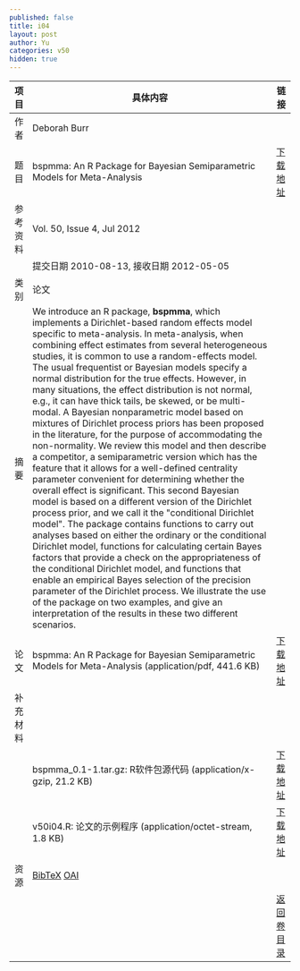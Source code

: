 ```yaml
---
published: false
title: i04
layout: post
author: Yu
categories: v50
hidden: true
---
```


| 项目 | 具体内容 | 链接 |
|---:|---|---|
| 作者 | Deborah Burr| |
| 题目 |bspmma: An R Package for Bayesian Semiparametric Models for Meta-Analysis | [下载地址](http://www.jstatsoft.org/v50/i04/paper) |
| 参考资料 |Vol. 50, Issue 4, Jul 2012 | |
| | 提交日期 2010-08-13, 接收日期 2012-05-05| | 
| 类别 | 论文| |
| 摘要 | We introduce an R package, <b>bspmma</b>, which implements a Dirichlet-based random effects model specific to meta-analysis. In meta-analysis, when combining effect estimates from several heterogeneous studies, it is common to use a random-effects model. The usual frequentist or Bayesian models specify a normal distribution for the true effects. However, in many situations, the effect distribution is not normal, e.g., it can have thick tails, be skewed, or be multi-modal. A Bayesian nonparametric model based on mixtures of Dirichlet process priors has been proposed in the literature, for the purpose of accommodating the non-normality. We review this model and then describe a competitor, a semiparametric version which has the feature that it allows for a well-defined centrality parameter convenient for determining whether the overall effect is significant. This second Bayesian model is based on a different version of the Dirichlet process prior, and we call it the "conditional Dirichlet model". The package contains functions to carry out analyses based on either the ordinary or the conditional Dirichlet model, functions for calculating certain Bayes factors that provide a check on the appropriateness of the conditional Dirichlet model, and functions that enable an empirical Bayes selection of the precision parameter of the Dirichlet process. We illustrate the use of the package on two examples, and give an interpretation of the results in these two different scenarios.| |
| 论文 | bspmma: An R Package for Bayesian Semiparametric Models for Meta-Analysis  (application/pdf, 441.6 KB)| [下载地址](http://www.jstatsoft.org/v50/i04/paper) |
| 补充材料 | | |
| |bspmma_0.1-1.tar.gz: R软件包源代码  (application/x-gzip, 21.2 KB)|  [下载地址](http://www.jstatsoft.org/v50/i04/supp/1) |
| |v50i04.R: 论文的示例程序  (application/octet-stream, 1.8 KB)|  [下载地址](http://www.jstatsoft.org/v50/i04/supp/2) |
| 资源 | [BibTeX](http://www.jstatsoft.org/v50/i04/bibtex) [OAI](http://www.jstatsoft.org/oai?verb=GetRecord&identifier=oai.jstatsoft/v50/i04&prefix=oai_dc)| |
| |  | [返回卷目录]({{site.baseurl}}/volume/v50.html) |